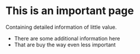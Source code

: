 
This is an important page
=========================

Containing detailed information of little value.

- There are some additional information here
- That are buy the way even less important